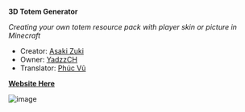 **3D Totem Generator**

_Creating your own totem resource pack with player skin or picture in Minecraft_
+ Creator: [Asaki Zuki](https://www.youtube.com/@main.asakizuki)
+ Owner: [YadzzCH](https://youtube.co/@yadzzch)
+ Translator: [Phúc Vũ](https://www.facebook.com/profile.php?id=100036150383726)

[**Website Here**](https://asakizuki.github.io/3d-totem-generator/)

![image](https://github.com/asakizuki/Custom-Totem-Skin/assets/108646953/17f785b0-0db3-4c2d-907b-0773b7148c3b)
